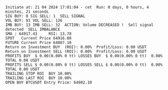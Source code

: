     Initiate at: 21 04 2024 17:01:04 - cet  Run: 0 days, 0 hours, 4 minutes, 21 seconds
    SIG BUY: 0 SIG SELL: 1  SELL SIGNAL
    VOL BUY: 91 VOL SELL: 126
    IMB BUY: 13 IMB SELL: 32  ACTION: Volume DECREASED !  Sell signal detected  SELL IMBALANCE
    SMA : 64917.43     RSI: 13.78
    SPOT   Current Price 64916.00
    FUTURE Current Price 64887.10
    Return on Investment BUY  (ROI): 0.00%  Profit/Loss: 0.00 USDT
    Return on Investment SELL (ROI): 0.00%  Profit/Loss: 0.00 USDT
    PROFITS BUY  $ 0.00(0.00% 0 tt) LOSSES BUY  $ 0.00(0.00% 0 tt)  0.00%  TOTAL 0.00 USDT
    PROFITS SELL $ 0.00(0.00% 0 tt) LOSSES SELL $ 0.00(0.00% 0 tt)  0.00%  TOTAL 0.00 USDT
    TRAILING STOP ROI  BUY 10.00%
    TRAILING LAST ROI  BUY 10.00%
    OPEN BUY BTCUSDT Entry Price: 64902.10

